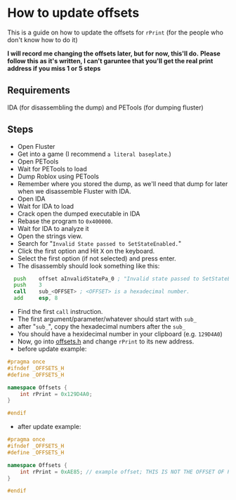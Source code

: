 # How to update offsets

This is a guide on how to update the offsets for `rPrint` (for the people who don't know how to do it)

**I will record me changing the offsets later,
but for now,
this'll do.**
**Please follow this as it's written,
I can't garuntee that you'll
get the real print address if you miss 1 or 5 steps**

## Requirements
IDA (for disassembling the dump)
and PETools (for dumping fluster)

## Steps
- Open Fluster
- Get into a game (I recommend `a literal baseplate`.)
- Open PETools
- Wait for PETools to load
- Dump Roblox using PETools
- Remember where you stored the dump,
   as we'll need that dump for later when
   we disassemble Fluster with IDA.
- Open IDA
- Wait for IDA to load
- Crack open the dumped executable in IDA
- Rebase the program to `0x400000`.
- Wait for IDA to analyze it
- Open the strings view.
- Search for "`Invalid State passed to SetStateEnabled.`"
- Click the first option and Hit <kbd>X</kbd> on the keyboard.
- Select the first option (if not selected) and press enter.
- The disassembly should look something like this:
```asm
  push    offset aInvalidStatePa_0 ; "Invalid state passed to SetStateEnabled"...
  push    3
  call    sub_<OFFSET> ; <OFFSET> is a hexadecimal number.
  add     esp, 8
```
- Find the first `call` instruction.
- The first argument/parameter/whatever should start with `sub_`
- after "`sub_`", copy the hexadecimal numbers after the `sub_`
- You should have a hexidecimal number in your clipboard
  (e.g. `129D4A0`)
- Now, go into [offsets.h](./offsets.h) and
  change `rPrint` to its new address.
- before update example:
```cpp
#pragma once
#ifndef _OFFSETS_H
#define _OFFSETS_H

namespace Offsets {
	int rPrint = 0x129D4A0;
}

#endif
```
- after update example:
```cpp
#pragma once
#ifndef _OFFSETS_H
#define _OFFSETS_H

namespace Offsets {
	int rPrint = 0xAE85; // example offset; THIS IS NOT THE OFFSET OF PRINT.
}

#endif
```
